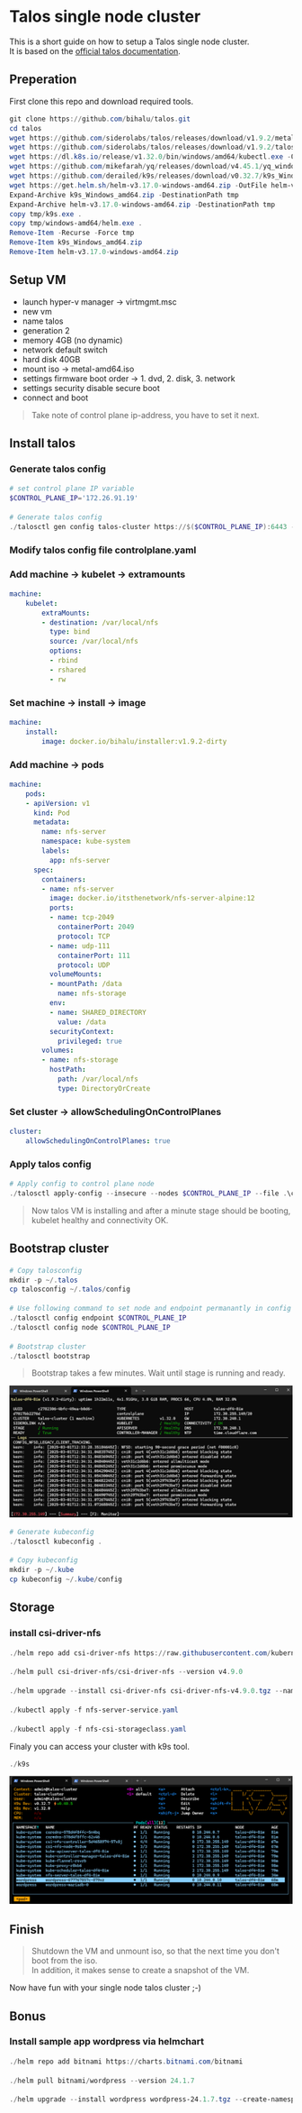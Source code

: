 # Talos single node cluster

This is a short guide on how to setup a Talos single node cluster.  
It is based on the [official talos documentation](https://www.talos.dev/v1.9/talos-guides/install/virtualized-platforms/hyper-v/#pushing-config-to-the-nodes).  

## Preperation

First clone this repo and download required tools.

```powershell
git clone https://github.com/bihalu/talos.git
cd talos
wget https://github.com/siderolabs/talos/releases/download/v1.9.2/metal-amd64.iso -OutFile metal-amd64.iso
wget https://github.com/siderolabs/talos/releases/download/v1.9.2/talosctl-windows-amd64.exe -OutFile talosctl.exe
wget https://dl.k8s.io/release/v1.32.0/bin/windows/amd64/kubectl.exe -OutFile kubectl.exe
wget https://github.com/mikefarah/yq/releases/download/v4.45.1/yq_windows_amd64.exe -OutFile yq.exe
wget https://github.com/derailed/k9s/releases/download/v0.32.7/k9s_Windows_amd64.zip -OutFile k9s_Windows_amd64.zip
wget https://get.helm.sh/helm-v3.17.0-windows-amd64.zip -OutFile helm-v3.17.0-windows-amd64.zip
Expand-Archive k9s_Windows_amd64.zip -DestinationPath tmp
Expand-Archive helm-v3.17.0-windows-amd64.zip -DestinationPath tmp
copy tmp/k9s.exe .
copy tmp/windows-amd64/helm.exe .
Remove-Item -Recurse -Force tmp
Remove-Item k9s_Windows_amd64.zip
Remove-Item helm-v3.17.0-windows-amd64.zip

```

## Setup VM

* launch hyper-v manager -> virtmgmt.msc
* new vm
* name talos
* generation 2
* memory 4GB (no dynamic)
* network default switch
* hard disk 40GB
* mount iso -> metal-amd64.iso
* settings firmware boot order -> 1. dvd, 2. disk, 3. network
* settings security disable secure boot
* connect and boot

> Take note of control plane ip-address, you have to set it next.

## Install talos

### Generate talos config

```powershell
# set control plane IP variable
$CONTROL_PLANE_IP='172.26.91.19'

# Generate talos config
./talosctl gen config talos-cluster https://$($CONTROL_PLANE_IP):6443 --output-dir .
```

### Modify talos config file controlplane.yaml

### Add machine -> kubelet -> extramounts

```yaml
machine:
    kubelet:
        extraMounts:
        - destination: /var/local/nfs
          type: bind
          source: /var/local/nfs
          options:
          - rbind
          - rshared
          - rw

```

### Set machine -> install -> image

```yaml
machine:
    install:
        image: docker.io/bihalu/installer:v1.9.2-dirty

```

### Add machine -> pods

```yaml
machine:
    pods:
    - apiVersion: v1
      kind: Pod
      metadata:
        name: nfs-server
        namespace: kube-system
        labels:
          app: nfs-server
      spec:
        containers:
        - name: nfs-server
          image: docker.io/itsthenetwork/nfs-server-alpine:12
          ports:
          - name: tcp-2049 
            containerPort: 2049
            protocol: TCP
          - name: udp-111
            containerPort: 111
            protocol: UDP
          volumeMounts:
          - mountPath: /data
            name: nfs-storage
          env:
          - name: SHARED_DIRECTORY
            value: /data
          securityContext:
            privileged: true
        volumes:
        - name: nfs-storage
          hostPath:
            path: /var/local/nfs
            type: DirectoryOrCreate

```

### Set cluster -> allowSchedulingOnControlPlanes

```yaml
cluster:
    allowSchedulingOnControlPlanes: true
```

### Apply talos config

```powershell
# Apply config to control plane node
./talosctl apply-config --insecure --nodes $CONTROL_PLANE_IP --file .\controlplane.yaml

```

> Now talos VM is installing and after a minute stage should be booting, kubelet healthy and connectivity OK.

## Bootstrap cluster

```powershell
# Copy talosconfig
mkdir -p ~/.talos
cp talosconfig ~/.talos/config

# Use following command to set node and endpoint permanantly in config so you dont have to type it everytime
./talosctl config endpoint $CONTROL_PLANE_IP
./talosctl config node $CONTROL_PLANE_IP

# Bootstrap cluster
./talosctl bootstrap

```
> Bootstrap takes a few minutes. Wait until stage is running and ready.

![booting](./booting.png)

```powershell
# Generate kubeconfig
./talosctl kubeconfig .

# Copy kubeconfig
mkdir -p ~/.kube
cp kubeconfig ~/.kube/config

```

## Storage

### install csi-driver-nfs

```powershell
./helm repo add csi-driver-nfs https://raw.githubusercontent.com/kubernetes-csi/csi-driver-nfs/master/charts

./helm pull csi-driver-nfs/csi-driver-nfs --version v4.9.0

./helm upgrade --install csi-driver-nfs csi-driver-nfs-v4.9.0.tgz --namespace kube-system --version v4.9.0

./kubectl apply -f nfs-server-service.yaml

./kubectl apply -f nfs-csi-storageclass.yaml

```

Finaly you can access your cluster with k9s tool.

```powershell
./k9s

```

![k9s](./k9s.png)

## Finish

> Shutdown the VM and unmount iso, so that the next time you don't boot from the iso.  
  In addition, it makes sense to create a snapshot of the VM.

Now have fun with your single node talos cluster ;-)


## Bonus

### Install sample app wordpress via helmchart

```powershell
./helm repo add bitnami https://charts.bitnami.com/bitnami

./helm pull bitnami/wordpress --version 24.1.7

./helm upgrade --install wordpress wordpress-24.1.7.tgz --create-namespace --namespace wordpress --version 24.1.7 --set service.type=NodePort --set service.nodePorts.http=30000 --set mariadb.auth.rootPassword="topsecret" --set mariadb.auth.password="secret" --set wordpressUsername="admin"

```
